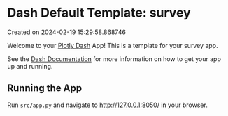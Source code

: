 # Dash Default Template: survey

Created on 2024-02-19 15:29:58.868746

Welcome to your [Plotly Dash](https://plotly.com/dash/) App! This is a template for your survey app.

See the [Dash Documentation](https://dash.plotly.com/introduction) for more information on how to get your app up and running.

## Running the App

Run `src/app.py` and navigate to http://127.0.0.1:8050/ in your browser.
